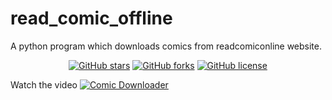 # read_comic_offline
A python program which downloads comics from readcomiconline website.

<div align="center">
<a href="https://github.com/shibi391/read_comic_offline/stargazers"><img alt="GitHub stars" src="https://img.shields.io/github/stars/shibi391/read_comic_offline"></a>
<a href="https://github.com/shibi391/read_comic_offline/network"><img alt="GitHub forks" src="https://img.shields.io/github/forks/shibi391/read_comic_offline"></a>
<a href="https://github.com/shibi391/read_comic_offline/blob/master/LICENSE"><img alt="GitHub license" src="https://img.shields.io/github/license/shibi391/read_comic_offline"></a>
</div>

Watch the video
[![Comic Downloader](https://img.youtube.com/vi/nT8DdCQtKao/0.jpg)](https://www.youtube.com/watch?v=nT8DdCQtKao)
